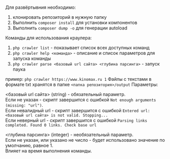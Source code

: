 Для развёртывния необходимо:
1) клонировать репозиторий в нужную папку
2) Выполнить `composer install` для установки компонентов
3) Выполнить `composer dump -o` для генерации autoload

Команды для использования краулера:
1) `php crawler list` - показывает список всех доступных команд
2) `php crawler help <команда>` - описание и список параметров для запуска команды
3) `php crawler parse <базовый url сайта> <глубина парсинга>` - запуск паука

пример: `php crawler https://www.kinomax.ru 1`
Файлы с текстами в формате txt хранятся в папке `<папка репозитория>/output`
Параметры: 

<базовый url сайта> (string) - обязательный параметр.   
Если не указан - скрипт завершится с ошибкой `Not enough arguments (missing: "url")`.   
Если невалидный url  - скрипт завершится с ошибкой `Entered url: <базовый url сайта> is not valid. Stopping...`   
Если неверный url  - скрипт завершится с ошибкой `Parsing links completed. Found 0 links. Check base url`   

<глубина парсинга> (integer) - необязательный параметр.  
Если не указан, или указано не число - будет использовано значение по умолчанию, равное 1.  
Влияет на время выполнения команды.
